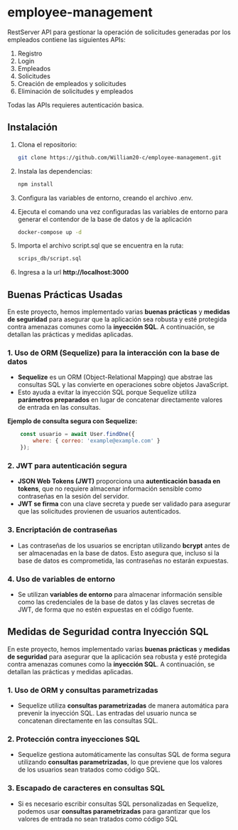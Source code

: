 # employee-management
RestServer API para gestionar la operación de solicitudes generadas por los empleados contiene las siguientes APIs:
1. Registro
2. Login
3. Empleados
4. Solicitudes
6. Creación de empleados y solicitudes
7. Eliminación de solicitudes y empleados

Todas las APIs requieres autenticación basica.


## Instalación
1. Clona el repositorio:

   ```bash
   git clone https://github.com/William20-c/employee-management.git
   ``` 

2. Instala las dependencias:

   ```bash
   npm install
   ```
3. Configura las variables de entorno, creando el archivo .env.

4. Ejecuta el comando una vez configuradas las variables de entorno para generar el contendor de la base de datos y de la aplicación

   ```bash
   docker-compose up -d
   ```

5. Importa el archivo script.sql que se encuentra en la ruta:
   ```bash
   scrips_db/script.sql
   ```

6. Ingresa a la url **http://localhost:3000**

## Buenas Prácticas Usadas

En este proyecto, hemos implementado varias **buenas prácticas** y **medidas de seguridad** para asegurar que la aplicación sea robusta y esté protegida contra amenazas comunes como la **inyección SQL**. A continuación, se detallan las prácticas y medidas aplicadas.


### 1. Uso de ORM (Sequelize) para la interacción con la base de datos
- **Sequelize** es un ORM (Object-Relational Mapping) que abstrae las consultas SQL y las convierte en operaciones sobre objetos JavaScript. 
- Esto ayuda a evitar la inyección SQL porque Sequelize utiliza **parámetros preparados** en lugar de concatenar directamente valores de entrada en las consultas.

**Ejemplo de consulta segura con Sequelize:**
```javascript
    const usuario = await User.findOne({
        where: { correo: 'example@example.com' }
    });
```

### 2. JWT para autenticación segura 
- **JSON Web Tokens (JWT)** proporciona una **autenticación basada en tokens**, que no requiere almacenar información sensible como contraseñas en la sesión del servidor.
- **JWT se firma** con una clave secreta y puede ser validado para asegurar que las solicitudes provienen de usuarios autenticados.

### 3. Encriptación de contraseñas
- Las contraseñas de los usuarios se encriptan utilizando **bcrypt** antes de ser almacenadas en la base de datos. Esto asegura que, incluso si la base de datos es comprometida, las contraseñas no estarán expuestas.

### 4. Uso de variables de entorno
- Se utilizan **variables de entorno** para almacenar información sensible como las credenciales de la base de datos y las claves secretas de JWT, de forma que no estén expuestas en el código fuente.


## Medidas de Seguridad contra Inyección SQL

En este proyecto, hemos implementado varias **buenas prácticas** y **medidas de seguridad** para asegurar que la aplicación sea robusta y esté protegida contra amenazas comunes como la **inyección SQL**. A continuación, se detallan las prácticas y medidas aplicadas.


### 1. Uso de ORM y consultas parametrizadas
- Sequelize utiliza **consultas parametrizadas** de manera automática para prevenir la inyección SQL. Las entradas del usuario nunca se concatenan directamente en las consultas SQL.

### 2. Protección contra inyecciones SQL
- Sequelize gestiona automáticamente las consultas SQL de forma segura utilizando **consultas parametrizadas**, lo que previene que los valores de los usuarios sean tratados como código SQL.

### 3. Escapado de caracteres en consultas SQL
- Si es necesario escribir consultas SQL personalizadas en Sequelize, podemos usar **consultas parametrizadas** para garantizar que los valores de entrada no sean tratados como código SQL





